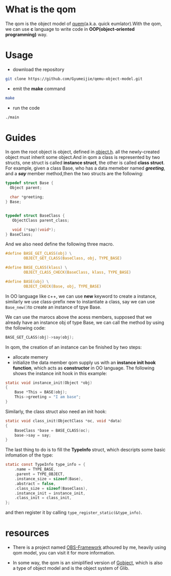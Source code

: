 # What is the qom
The qom is the object model of [quem](https://github.com/qemu/qemu)(a.k.a. quick eumlator).With the qom, we can 
use **c** language to write code in **OOP(object-oriented programming)** way.

# Usage
- download the repository
```bash
git clone https://github.com/Gyumeijie/qemu-object-model.git
```
- emit the **make** command
```bash
make
```
- run the code
```bash
./main
```

# Guides
In qom the root object is object, defined in [object.h](https://github.com/Gyumeijie/qemu-object-model/blob/master/qom/object.h).
all the newly-created object must inherit some object.And in qom a class is represented by two structs, one struct is called
**instance struct**, the other is called **class struct**.
For example, given a class Base, who has a data memeber named ***greeting***, and a ***say*** member method,then
the two structs are the following:
```c
typedef struct Base {
  Object parent;

  char *greeting;
} Base;


typedef struct BaseClass {
   ObjectClass parent_class;

   void (*say)(void*); 
} BaseClass;
```

And we also need define the following three macro.
```c
#define BASE_GET_CLASS(obj) \
        OBJECT_GET_CLASS(BaseClass, obj, TYPE_BASE)

#define BASE_CLASS(klass) \
        OBJECT_CLASS_CHECK(BaseClass, klass, TYPE_BASE)

#define BASE(obj) \
        OBJECT_CHECK(Base, obj, TYPE_BASE)
```

In OO language like c++, we can use **new** keyword to create a instance, similarly we use class-prefix new to instantiate
a class, say we can use ```Base_new()```to create an instance of tpye Base.

We can use the marocs above the acess members, supposed that we already have an instance obj of type Base, we can call the method
by using the following code:
```c
BASE_GET_CLASS(obj)->say(obj);
```
In qom, the creation of an instance can be finished by two steps:
- allocate memery 
- initialize the data member
qom supply us with an **instance init hook function**, which acts as  **constructor** in OO language. The following
shows the instance init hook in this example:
```c
static void instance_init(Object *obj)
{
    Base *This = BASE(obj);
    This->greeting = "I am base";
}
```
Similarly, the class struct also need an init hook:
```c
static void class_init(ObjectClass *oc, void *data)
{
    BaseClass *base = BASE_CLASS(oc);
    base->say = say;
}
```

The last thing to do is to fill the **TypeInfo** struct, which descripts some basic infomation of the type:
```c
static const TypeInfo type_info = {
    .name = TYPE_BASE,
    .parent = TYPE_OBJECT,
    .instance_size = sizeof(Base),
    .abstract = false,
    .class_size = sizeof(BaseClass),
    .instance_init = instance_init,
    .class_init = class_init,
};

```
and then register it by calling ```type_register_static(&type_info)```.

 # resources
- There is a project named [OBS-Framework](https://github.com/Gyumeijie/OBS-Framework) athoured by me, heavily 
using qom model, you can visit it for more information.

- In some way, the qom is an simiplified version of [Gobject](https://developer.gnome.org/gobject/stable/), which
is also a type of object model and is the object system of Glib.
